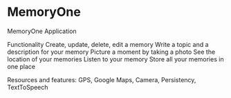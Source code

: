 # MemoryOne 

MemoryOne Application 

Functionality
 Create, update, delete, edit a memory
 Write a topic and a description for your memory 
 Picture a moment by taking a photo
 See the location of your memories 
 Listen to your memory
 Store all your memories in one place 

Resources and features: GPS, Google Maps, Camera, Persistency, TextToSpeech 
